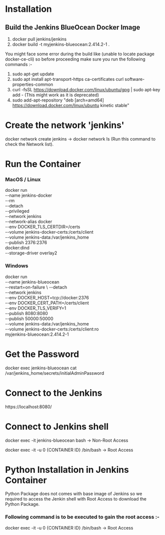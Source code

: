 Installation
============

## Build the Jenkins BlueOcean Docker Image

1. docker pull jenkins/jenkins
2. docker build -t myjenkins-blueocean:2.414.2-1 .

You might face some error during  the build like (unable to locate package docker-ce-cli)
so before proceeding make sure you run the following commands :-

1. sudo apt-get update
2. sudo apt install apt-transport-https ca-certificates curl software-properties-common
3. curl -fsSL https://download.docker.com/linux/ubuntu/gpg | sudo apt-key add -  (This might work as it is deprecated)
4. sudo add-apt-repository "deb [arch=amd64] https://download.docker.com/linux/ubuntu kinetic stable"

Create the network 'jenkins'
============================

docker network create jenkins -> docker network ls (Run this command to check the Network list).


Run the Container
===================

### MacOS / Linux


docker run \
  --name jenkins-docker \
  --rm \
  --detach \
  --privileged \
  --network jenkins \
  --network-alias docker \
  --env DOCKER_TLS_CERTDIR=/certs \
  --volume jenkins-docker-certs:/certs/client \
  --volume jenkins-data:/var/jenkins_home \
  --publish 2376:2376 \
  docker:dind \
  --storage-driver overlay2


### Windows

docker run \
  --name jenkins-blueocean \
  --restart=on-failure \ 
  --detach \
  --network jenkins \
  --env DOCKER_HOST=tcp://docker:2376 \
  --env DOCKER_CERT_PATH=/certs/client \
  --env DOCKER_TLS_VERIFY=1 \
  --publish 8080:8080 \
  --publish 50000:50000 \
  --volume jenkins-data:/var/jenkins_home \
  --volume jenkins-docker-certs:/certs/client:ro \
  myjenkins-blueocean:2.414.2-1 


Get the Password
================

docker exec jenkins-blueocean cat /var/jenkins_home/secrets/initialAdminPassword

Connect to the Jenkins
======================

https://localhost:8080/

Connect to Jenkins shell
========================

docker exec -it jenkins-blueocean bash -> Non-Root Access

docker exec -it -u 0 {CONTAINER ID} /bin/bash -> Root Access

Python Installation in Jenkins Container
========================================

Python Package does not comes with base image of Jenkins so we required to access the Jenkin shell with Root Access to download the Python Package.

### Following command is to be executed to gain the root access :- ###
   
docker exec -it -u 0 {CONTAINER ID} /bin/bash -> Root Access








